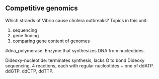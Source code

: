## Competitive genomics
Which strands of Vibrio cause cholera outbreaks?
Topics in this unit:
1) sequencing
2) gene finding
3) comparing gene content of genomes

#dna_polymerase: Enzyme that synthesizes DNA from nucleotides. 

Dideoxy-nucleotide: terminates synthesis, lacks O to bond Dideoxy sequencing. 4 reactions, each with regular nucleotides + one of ddATP. ddGTP. ddCTP, ddTTP.
